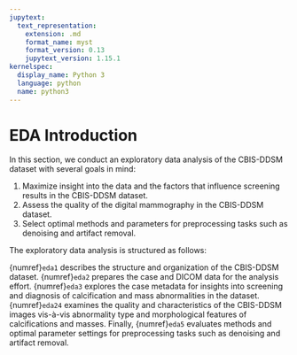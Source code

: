 ```yaml
---
jupytext:
  text_representation:
    extension: .md
    format_name: myst
    format_version: 0.13
    jupytext_version: 1.15.1
kernelspec:
  display_name: Python 3
  language: python
  name: python3
---
```

# EDA Introduction

In this section, we conduct an exploratory data analysis of the CBIS-DDSM dataset with several goals in mind:

1. Maximize insight into the data and the factors that influence screening results in the CBIS-DDSM dataset.
2. Assess the quality of the digital mammography in the CBIS-DDSM dataset.
3. Select optimal methods and parameters for preprocessing	tasks such as denoising and artifact removal.

The exploratory data analysis is structured as follows:

{numref}`eda1` describes the structure and organization of the CBIS-DDSM dataset. {numref}`eda2` prepares the case and DICOM data for the analysis effort. {numref}`eda3` explores the case metadata for insights into screening and diagnosis of calcification and mass abnormalities in the dataset. {numref}`eda24` examines the quality and characteristics of the CBIS-DDSM images vis-à-vis abnormality type and morphological features of calcifications and masses. Finally, {numref}`eda5` evaluates methods and optimal parameter settings for preprocessing tasks such as denoising and artifact removal.
